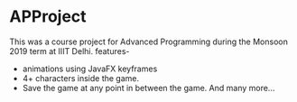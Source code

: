 # APProject
This was a course project for Advanced Programming during the Monsoon 2019 term at IIIT Delhi.
features-
- animations using JavaFX keyframes
- 4+ characters inside the game.
- Save the game at any point in between the game.
And many more...
